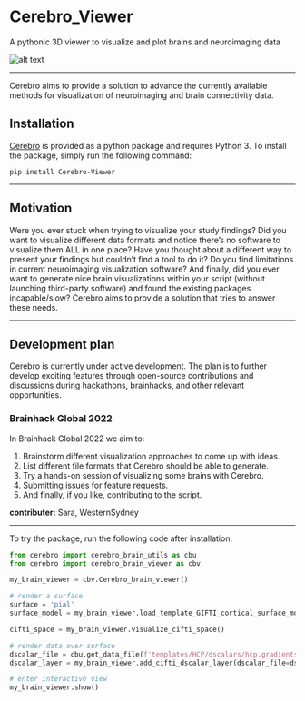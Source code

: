 # Cerebro_Viewer
A pythonic 3D viewer to visualize and plot brains and neuroimaging data

![alt text](https://github.com/sina-mansour/Cerebro_Viewer/blob/main/static/images/screen.png?raw=true)

---

Cerebro aims to provide a solution to advance the currently available methods for visualization of neuroimaging and brain connectivity data.

## Installation

[Cerebro](https://pypi.org/project/Cerebro-Viewer/) is provided as a python package and requires Python 3. To install the package, simply run the following command:

`pip install Cerebro-Viewer`

---

## Motivation

Were you ever stuck when trying to visualize your study findings? Did you want to visualize different data formats and notice there’s no software to visualize them ALL in one place? Have you thought about a different way to present your findings but couldn’t find a tool to do it? Do you find limitations in current neuroimaging visualization software? And finally, did you ever want to generate nice brain visualizations within your script (without launching third-party software) and found the existing packages incapable/slow? Cerebro aims to provide a solution that tries to answer these needs.

---

## Development plan

Cerebro is currently under active development. The plan is to further develop exciting features through open-source contributions and discussions during hackathons, brainhacks, and other relevant opportunities.


### Brainhack Global 2022

In Brainhack Global 2022 we aim to:

1. Brainstorm different visualization approaches to come up with ideas.
2. List different file formats that Cerebro should be able to generate.
3. Try a hands-on session of visualizing some brains with Cerebro.
4. Submitting issues for feature requests.
5. And finally, if you like, contributing to the script.

**contributer:** Sara, WesternSydney



---

To try the package, run the following code after installation:

```python
from cerebro import cerebro_brain_utils as cbu
from cerebro import cerebro_brain_viewer as cbv

my_brain_viewer = cbv.Cerebro_brain_viewer()

# render a surface
surface = 'pial'
surface_model = my_brain_viewer.load_template_GIFTI_cortical_surface_models(surface)

cifti_space = my_brain_viewer.visualize_cifti_space()

# render data over surface
dscalar_file = cbu.get_data_file(f'templates/HCP/dscalars/hcp.gradients.dscalar.nii')
dscalar_layer = my_brain_viewer.add_cifti_dscalar_layer(dscalar_file=dscalar_file,)

# enter interactive view
my_brain_viewer.show()

```

